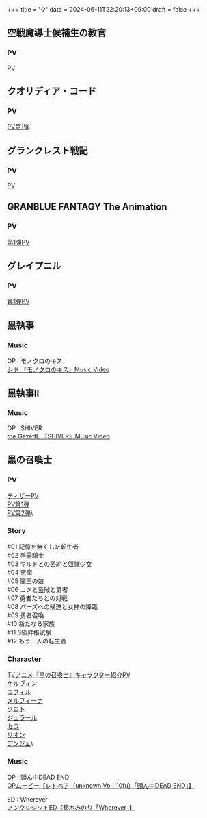 +++
title = 'ク'
date = 2024-06-11T22:20:13+09:00
draft = false
+++

## 空戦魔導士候補生の教官

### PV
[PV](https://www.youtube.com/watch?v=tAbM4ZUO_Z4)

## クオリディア・コード
### PV
[PV第1弾](https://www.youtube.com/watch?v=ohFqqKSxMk0)

  

## グランクレスト戦記

### PV
[PV](https://www.youtube.com/watch?v=N7muFXZv_4c)

## GRANBLUE FANTAGY The Animation
### PV
[第1弾PV](https://youtu.be/oWPGT5Cz3Y4?si=xtZ5JPcIC2WMBlAp)

## グレイプニル

### PV
[第1弾PV](https://www.youtube.com/watch?v=tdrYtiEPr7w)

  

## 黒執事

### Music
OP : モノクロのキス\
[シド 『モノクロのキス』Music Video](https://www.youtube.com/watch?v=kRHYuG1KBdA)

  

## 黒執事Ⅱ

### Music
OP : SHIVER\
[the GazettE 『SHIVER』Music Video](https://www.youtube.com/watch?v=gdHO7yobgUk)


## 黒の召喚士

### PV
[ティザーPV](https://www.youtube.com/watch?v=s1JaDVu459s)\
[PV第1弾](https://www.youtube.com/watch?v=FhR6Hm2clWs)\
[PV第2弾](https://www.youtube.com/watch?v=J94EDq3dhC4)\

### Story
#01 記憶を無くした転生者\
#02 黒霊騎士\
#03 ギルドとの密約と奴隷少女\
#04 悪魔\
#05 魔王の娘\
#06 コメと盗賊と勇者\
#07 勇者たちとの対戦\
#08 パーズへの帰還と女神の降臨\
#09 勇者召喚\
#10 新たなる家族\
#11 S級昇格試験\
#12 もう一人の転生者

### Character
[TVアニメ『黒の召喚士』キャラクター紹介PV](https://www.youtube.com/watch?v=bA3ESpbl-8E)\
[ケルヴィン](https://kuronoshokanshi.com/character/01/)\
[エフィル](https://kuronoshokanshi.com/character/02/)\
[メルフィーナ](https://kuronoshokanshi.com/character/03/)\
[クロト](https://kuronoshokanshi.com/character/04/)\
[ジェラール](https://kuronoshokanshi.com/character/05/)\
[セラ](https://kuronoshokanshi.com/character/06/)\
[リオン](https://kuronoshokanshi.com/character/07/)\
[アンジェ](https://kuronoshokanshi.com/character/08/)\

### Music
OP : 頭ん中DEAD END\
[OPムービー【レトベア（unknown Vo：10fu）「頭ん中DEAD END」】](https://www.youtube.com/watch?v=wj_gULGftds)

ED : Wherever\
[ノンクレジットED【鈴木みのり「Wherever」】](https://www.youtube.com/watch?v=bWXjhfCjk4Y)
